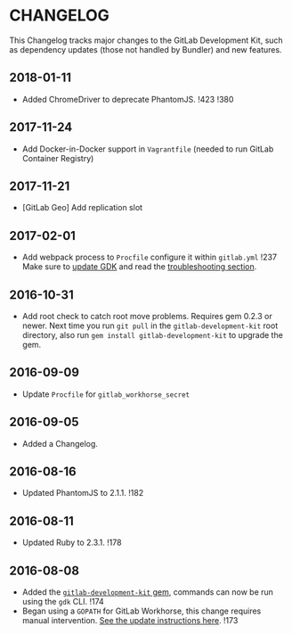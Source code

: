 # CHANGELOG

This Changelog tracks major changes to the GitLab Development Kit,
such as dependency updates (those not handled by Bundler) and new
features.

## 2018-01-11

- Added ChromeDriver to deprecate PhantomJS. !423 !380

## 2017-11-24

- Add Docker-in-Docker support in `Vagrantfile` (needed to run GitLab Container Registry)

## 2017-11-21

- [GitLab Geo] Add replication slot

## 2017-02-01

- Add webpack process to `Procfile` configure it within `gitlab.yml` !237
  Make sure to [update GDK](doc/update-gdk.md) and read the
  [troubleshooting section](doc/howto/troubleshooting.md#webpack).

## 2016-10-31

- Add root check to catch root move problems. Requires gem 0.2.3 or
  newer. Next time you run `git pull` in the `gitlab-development-kit`
  root directory, also run `gem install gitlab-development-kit` to
  upgrade the gem.

## 2016-09-09

- Update `Procfile` for `gitlab_workhorse_secret`

## 2016-09-05

- Added a Changelog.

## 2016-08-16

- Updated PhantomJS to 2.1.1. !182

## 2016-08-11

- Updated Ruby to 2.3.1. !178

## 2016-08-08

- Added the [`gitlab-development-kit` gem][gdk-gem], commands can now be run using the `gdk` CLI. !174
- Began using a `GOPATH` for GitLab Workhorse, this change requires manual intervention. [See the update instructions here][workhorse-changes]. !173

[gdk-gem]: https://rubygems.org/gems/gitlab-development-kit
[workhorse-changes]: https://gitlab.com/gitlab-org/gitlab-development-kit/blob/fd04b7f1a3a72302af71c1a7923daaa5b22dcd28/gitlab-workhorse/README.md#cleaning-up-an-old-gitlab-workhorse-checkout
